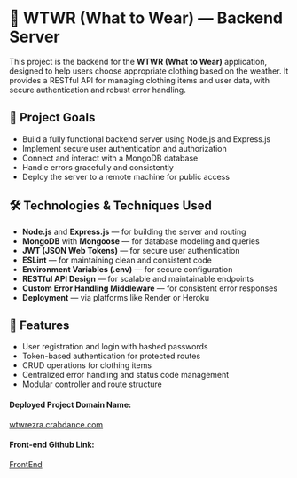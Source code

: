 # 🧥 WTWR (What to Wear) — Backend Server

This project is the backend for the **WTWR (What to Wear)** application, designed to help users choose appropriate clothing based on the weather. It provides a RESTful API for managing clothing items and user data, with secure authentication and robust error handling.

## 📌 Project Goals

- Build a fully functional backend server using Node.js and Express.js
- Implement secure user authentication and authorization
- Connect and interact with a MongoDB database
- Handle errors gracefully and consistently
- Deploy the server to a remote machine for public access

## 🛠️ Technologies & Techniques Used

- **Node.js** and **Express.js** — for building the server and routing
- **MongoDB** with **Mongoose** — for database modeling and queries
- **JWT (JSON Web Tokens)** — for secure user authentication
- **ESLint** — for maintaining clean and consistent code
- **Environment Variables (.env)** — for secure configuration
- **RESTful API Design** — for scalable and maintainable endpoints
- **Custom Error Handling Middleware** — for consistent error responses
- **Deployment** — via platforms like Render or Heroku

## 🚀 Features

- User registration and login with hashed passwords
- Token-based authentication for protected routes
- CRUD operations for clothing items
- Centralized error handling and status code management
- Modular controller and route structure

#### Deployed Project Domain Name:

[wtwrezra.crabdance.com]()

#### Front-end Github Link:

[FrontEnd](https://github.com/ezrabales/se_project_react)

